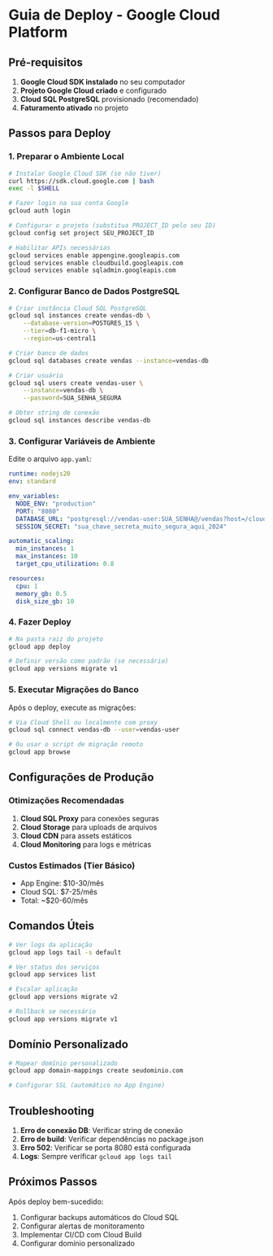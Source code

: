 # Guia de Deploy - Google Cloud Platform

## Pré-requisitos

1. **Google Cloud SDK instalado** no seu computador
2. **Projeto Google Cloud criado** e configurado
3. **Cloud SQL PostgreSQL** provisionado (recomendado)
4. **Faturamento ativado** no projeto

## Passos para Deploy

### 1. Preparar o Ambiente Local

```bash
# Instalar Google Cloud SDK (se não tiver)
curl https://sdk.cloud.google.com | bash
exec -l $SHELL

# Fazer login na sua conta Google
gcloud auth login

# Configurar o projeto (substitua PROJECT_ID pelo seu ID)
gcloud config set project SEU_PROJECT_ID

# Habilitar APIs necessárias
gcloud services enable appengine.googleapis.com
gcloud services enable cloudbuild.googleapis.com
gcloud services enable sqladmin.googleapis.com
```

### 2. Configurar Banco de Dados PostgreSQL

```bash
# Criar instância Cloud SQL PostgreSQL
gcloud sql instances create vendas-db \
    --database-version=POSTGRES_15 \
    --tier=db-f1-micro \
    --region=us-central1

# Criar banco de dados
gcloud sql databases create vendas --instance=vendas-db

# Criar usuário
gcloud sql users create vendas-user \
    --instance=vendas-db \
    --password=SUA_SENHA_SEGURA

# Obter string de conexão
gcloud sql instances describe vendas-db
```

### 3. Configurar Variáveis de Ambiente

Edite o arquivo `app.yaml`:

```yaml
runtime: nodejs20
env: standard

env_variables:
  NODE_ENV: "production"
  PORT: "8080"
  DATABASE_URL: "postgresql://vendas-user:SUA_SENHA@/vendas?host=/cloudsql/SEU_PROJECT_ID:us-central1:vendas-db"
  SESSION_SECRET: "sua_chave_secreta_muito_segura_aqui_2024"

automatic_scaling:
  min_instances: 1
  max_instances: 10
  target_cpu_utilization: 0.8

resources:
  cpu: 1
  memory_gb: 0.5
  disk_size_gb: 10
```

### 4. Fazer Deploy

```bash
# Na pasta raiz do projeto
gcloud app deploy

# Definir versão como padrão (se necessário)
gcloud app versions migrate v1
```

### 5. Executar Migrações do Banco

Após o deploy, execute as migrações:

```bash
# Via Cloud Shell ou localmente com proxy
gcloud sql connect vendas-db --user=vendas-user

# Ou usar o script de migração remoto
gcloud app browse
```

## Configurações de Produção

### Otimizações Recomendadas

1. **Cloud SQL Proxy** para conexões seguras
2. **Cloud Storage** para uploads de arquivos
3. **Cloud CDN** para assets estáticos
4. **Cloud Monitoring** para logs e métricas

### Custos Estimados (Tier Básico)
- App Engine: $10-30/mês
- Cloud SQL: $7-25/mês  
- Total: ~$20-60/mês

## Comandos Úteis

```bash
# Ver logs da aplicação
gcloud app logs tail -s default

# Ver status dos serviços
gcloud app services list

# Escalar aplicação
gcloud app versions migrate v2

# Rollback se necessário
gcloud app versions migrate v1
```

## Domínio Personalizado

```bash
# Mapear domínio personalizado
gcloud app domain-mappings create seudominio.com

# Configurar SSL (automático no App Engine)
```

## Troubleshooting

1. **Erro de conexão DB**: Verificar string de conexão
2. **Erro de build**: Verificar dependências no package.json
3. **Erro 502**: Verificar se porta 8080 está configurada
4. **Logs**: Sempre verificar `gcloud app logs tail`

## Próximos Passos

Após deploy bem-sucedido:
1. Configurar backups automáticos do Cloud SQL
2. Configurar alertas de monitoramento  
3. Implementar CI/CD com Cloud Build
4. Configurar domínio personalizado